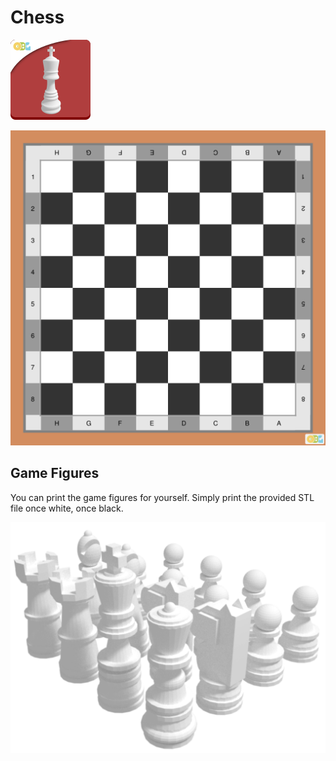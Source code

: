 # Chess

![](logo_chess_OBG.png)

![](preview_board_-_chess.png)

## Game Figures

You can print the game figures for yourself. Simply print the provided STL file once white, once black.

![](preview_printable_game_figures.png)
